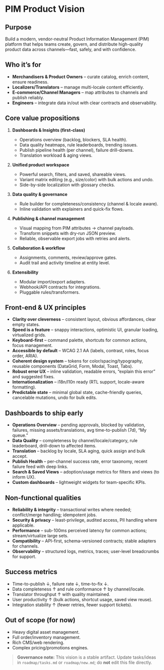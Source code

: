 
# PIM Product Vision

## Purpose

Build a modern, vendor-neutral Product Information Management (PIM) platform that helps teams create, govern, and distribute high-quality product data across channels—fast, safely, and with confidence.

## Who it’s for

* **Merchandisers & Product Owners** – curate catalog, enrich content, ensure readiness.
* **Localizers/Translators** – manage multi-locale content efficiently.
* **E-commerce/Channel Managers** – map attributes to channels and publish reliably.
* **Engineers** – integrate data in/out with clear contracts and observability.

## Core value propositions

1. **Dashboards & Insights (first-class)**

   * Operations overview (backlog, blockers, SLA health).
   * Data quality heatmaps, rule leaderboards, trending issues.
   * Publish pipeline health (per channel), failure drill-downs.
   * Translation workload & aging views.
2. **Unified product workspace**

   * Powerful search, filters, and saved, shareable views.
   * Variant matrix editing (e.g., size/color) with bulk actions and undo.
   * Side-by-side localization with glossary checks.
3. **Data quality & governance**

   * Rule builder for completeness/consistency (channel & locale aware).
   * Inline validation with explainers and quick-fix flows.
4. **Publishing & channel management**

   * Visual mapping from PIM attributes → channel payloads.
   * Transform snippets with dry-run JSON preview.
   * Reliable, observable export jobs with retries and alerts.
5. **Collaboration & workflow**

   * Assignments, comments, review/approve gates.
   * Audit trail and activity timeline at entity level.
6. **Extensibility**

   * Modular import/export adapters.
   * Webhook/API contracts for integrations.
   * Pluggable rules/transformers.

## Front-end & UX principles

* **Clarity over cleverness** – consistent layout, obvious affordances, clear empty states.
* **Speed is a feature** – snappy interactions, optimistic UI, granular loading, virtualized grids.
* **Keyboard-first** – command palette, shortcuts for common actions, focus management.
* **Accessible by default** – WCAG 2.1 AA (labels, contrast, roles, focus order, ARIA).
* **Coherent design system** – tokens for color/spacing/typography, reusable components (DataGrid, Form, Modal, Toast, Tabs).
* **Robust error UX** – inline validation, readable errors, “explain this error” and suggested fixes.
* **Internationalization** – i18n/l10n ready (RTL support, locale-aware formatting).
* **Predictable state** – minimal global state, cache-friendly queries, cancelable mutations, undo for bulk edits.

## Dashboards to ship early

* **Operations Overview** – pending approvals, blocked by validation, failures, missing assets/translations, avg time-to-publish (7d), “My queue.”
* **Data Quality** – completeness by channel/locale/category, rule leaderboard, drill-down to affected items.
* **Translation** – backlog by locale, SLA aging, quick assign and bulk accept.
* **Publish Health** – per-channel success rate, error taxonomy, recent failure feed with deep links.
* **Search & Saved Views** – adoption/usage metrics for filters and views (to inform UX).
* **Custom dashboards** – lightweight widgets for team-specific KPIs.

## Non-functional qualities

* **Reliability & integrity** – transactional writes where needed; conflict/merge handling; idempotent jobs.
* **Security & privacy** – least-privilege, audited access, PII handling where applicable.
* **Performance** – sub-100ms perceived latency for common actions; stream/virtualize large sets.
* **Compatibility** – API-first, schema-versioned contracts; stable adapters for channels.
* **Observability** – structured logs, metrics, traces; user-level breadcrumbs for support.

## Success metrics

* Time-to-publish ↓, failure rate ↓, time-to-fix ↓.
* Data completeness ↑ and rule conformance ↑ by channel/locale.
* Translator throughput ↑ with quality maintained.
* User productivity ↑ (bulk actions, shortcut usage, saved view reuse).
* Integration stability ↑ (fewer retries, fewer support tickets).

## Out of scope (for now)

* Heavy digital asset management.
* Full order/inventory management.
* Rich CMS/web rendering.
* Complex pricing/promotions engines.

> **Governance note:** This vision is a stable artifact. Update tasks/ideas in `roadmap/tasks.md` or `roadmap/new.md`; do **not** edit this file directly.

